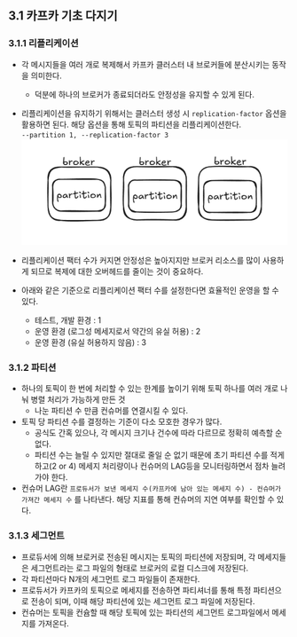 ## 3.1 카프카 기초 다지기
### 3.1.1 리플리케이션
- 각 메시지들을 여러 개로 복제해서 카프카 클러스터 내 브로커들에 분산시키는 동작을 의미한다.
    - 덕분에 하나의 브로커가 종료되더라도 안정성을 유지할 수 있게 된다.
- 리플리케이션을 유지하기 위해서는 클러스터 생성 시 `replication-factor` 옵션을 활용하면 된다. 해당 옵션을 통해 토픽의 파티션을 리플리케이션한다. </br>
`--partition 1, --replication-factor 3 `
![alt text](img/image.png)

- 리플리케이션 팩터 수가 커지면 안정성은 높아지지만 브로커 리소스를 많이 사용하게 되므로 복제에 대한 오버헤드를 줄이는 것이 중요하다.
- 아래와 같은 기준으로 리플리케이션 팩터 수를 설정한다면 효율적인 운영을 할 수 있다.
    - 테스트, 개발 환경 : 1
    - 운영 환경 (로그성 메세지로서 약간의 유실 허용) : 2
    - 운영 환경 (유실 허용하지 않음) : 3
### 3.1.2 파티션
- 하나의 토픽이 한 번에 처리할 수 있는 한계를 높이기 위해 토픽 하나를 여러 개로 나눠 병렬 처리가 가능하게 만든 것
    - 나눈 파티션 수 만큼 컨슈머를 연결시킬 수 있다.
- 토픽 당 파티션 수를 결정하는 기준이 다소 모호한 경우가 많다.
    - 공식도 간혹 있으나, 각 메시지 크기나 건수에 따라 다르므로 정확히 예측할 순 없다.
    - 파티션 수는 늘릴 수 있지만 절대로 줄일 순 없기 때문에 초기 파티션 수를 적게 하고(2 or 4) 메세지 처리량이나 컨슈머의 LAG등을 모니터링하면서 점차 늘려가야 한다.
- 컨슈머 LAG란 `프로듀서가 보낸 메세지 수(카프카에 남아 있는 메세지 수) - 컨슈머가 가져간 메세지 수` 를 나타낸다. 해당 지표를 통해 컨슈머의 지연 여부를 확인할 수 있다. 
### 3.1.3 세그먼트
- 프로듀서에 의해 브로커로 전송된 메시지는 토픽의 파티션에 저장되며, 각 메세지들은 세그먼트라는 로그 파일의 형태로 브로커의 로컬 디스크에 저장된다. 
- 각 파티션마다 N개의 세그먼트 로그 파일들이 존재한다. 
- 프로듀서가 카프카의 토픽으로 메세지를 전송하면 파티셔너를 통해 특정 파티션으로 전송이 되며, 이때 해당 파티션에 있는 세그먼트 로그 파일에 저장된다.
- 컨슈머는 토픽을 컨슘할 때 해당 토픽에 있는 파티션의 세그먼트 로그파일에서 메세지를 가져온다. 

